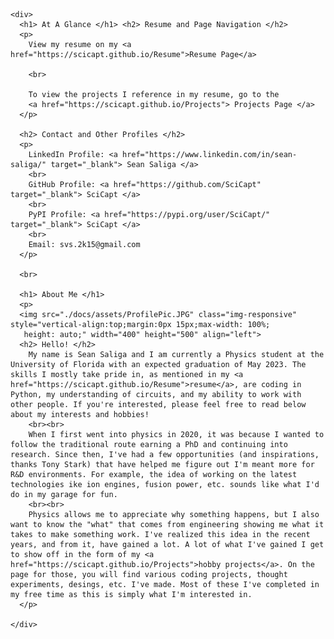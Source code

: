 <html>
  <head>
    <link rel="icon" href="./docs/assets/Atom2.JPG">
  </head>
  
  <body>
    
    <div>
      <h1> At A Glance </h1> <h2> Resume and Page Navigation </h2>
      <p>
        View my resume on my <a href="https://scicapt.github.io/Resume">Resume Page</a>
        
        <br>
        
        To view the projects I reference in my resume, go to the 
        <a href="https://scicapt.github.io/Projects"> Projects Page </a>
      </p>
      
      <h2> Contact and Other Profiles </h2>
      <p>
        LinkedIn Profile: <a href="https://www.linkedin.com/in/sean-saliga/" target="_blank"> Sean Saliga </a>
        <br>
        GitHub Profile: <a href="https://github.com/SciCapt" target="_blank"> SciCapt </a>
        <br>
        PyPI Profile: <a href="https://pypi.org/user/SciCapt/" target="_blank"> SciCapt </a>
        <br>
        Email: svs.2k15@gmail.com
      </p>        
    
      <br>
    
      <h1> About Me </h1>
      <p>
      <img src="./docs/assets/ProfilePic.JPG" class="img-responsive" style="vertical-align:top;margin:0px 15px;max-width: 100%;
       height: auto;" width="400" height="500" align="left">
      <h2> Hello! </h2>
        My name is Sean Saliga and I am currently a Physics student at the University of Florida with an expected graduation of May 2023. The skills I mostly take pride in, as mentioned in my <a href="https://scicapt.github.io/Resume">resume</a>, are coding in Python, my understanding of circuits, and my ability to work with other people. If you're interested, please feel free to read below about my interests and hobbies!
        <br><br>
        When I first went into physics in 2020, it was because I wanted to follow the traditional route earning a PhD and continuing into research. Since then, I've had a few opportunities (and inspirations, thanks Tony Stark) that have helped me figure out I'm meant more for R&D environments. For example, the idea of working on the latest technologies ike ion engines, fusion power, etc. sounds like what I'd do in my garage for fun.
        <br><br>
        Physics allows me to appreciate why something happens, but I also want to know the "what" that comes from engineering showing me what it takes to make something work. I've realized this idea in the recent years, and from it, have gained a lot. A lot of what I've gained I get to show off in the form of my <a href="https://scicapt.github.io/Projects">hobby projects</a>. On the page for those, you will find various coding projects, thought experiments, desings, etc. I've made. Most of these I've completed in my free time as this is simply what I'm interested in.
      </p>
        
    </div>
    
  </body>
</html>
